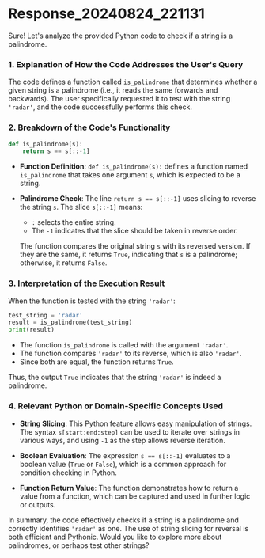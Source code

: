 # Response_20240824_221131

Sure! Let's analyze the provided Python code to check if a string is a palindrome.

### 1. Explanation of How the Code Addresses the User's Query
The code defines a function called `is_palindrome` that determines whether a given string is a palindrome (i.e., it reads the same forwards and backwards). The user specifically requested it to test with the string `'radar'`, and the code successfully performs this check.

### 2. Breakdown of the Code's Functionality
```python
def is_palindrome(s):
    return s == s[::-1]
```
- **Function Definition**: `def is_palindrome(s):` defines a function named `is_palindrome` that takes one argument `s`, which is expected to be a string.
  
- **Palindrome Check**: The line `return s == s[::-1]` uses slicing to reverse the string `s`. The slice `s[::-1]` means:
  - `:` selects the entire string.
  - The `-1` indicates that the slice should be taken in reverse order.
  
  The function compares the original string `s` with its reversed version. If they are the same, it returns `True`, indicating that `s` is a palindrome; otherwise, it returns `False`.

### 3. Interpretation of the Execution Result
When the function is tested with the string `'radar'`:
```python
test_string = 'radar'
result = is_palindrome(test_string)
print(result)
```
- The function `is_palindrome` is called with the argument `'radar'`.
- The function compares `'radar'` to its reverse, which is also `'radar'`.
- Since both are equal, the function returns `True`.

Thus, the output `True` indicates that the string `'radar'` is indeed a palindrome.

### 4. Relevant Python or Domain-Specific Concepts Used
- **String Slicing**: This Python feature allows easy manipulation of strings. The syntax `s[start:end:step]` can be used to iterate over strings in various ways, and using `-1` as the step allows reverse iteration.

- **Boolean Evaluation**: The expression `s == s[::-1]` evaluates to a boolean value (`True` or `False`), which is a common approach for condition checking in Python.

- **Function Return Value**: The function demonstrates how to return a value from a function, which can be captured and used in further logic or outputs.

In summary, the code effectively checks if a string is a palindrome and correctly identifies `'radar'` as one. The use of string slicing for reversal is both efficient and Pythonic. Would you like to explore more about palindromes, or perhaps test other strings?